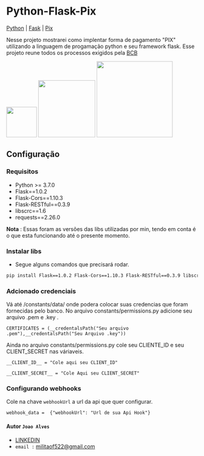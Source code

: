 # Python-Flask-Pix

[Python](https://www.python.org/) | [Fask](https://flask.palletsprojects.com/en/2.0.x/) | [Pix](https://www.bcb.gov.br/estabilidadefinanceira/pix?modalAberto=regulamentacao_pix) 


Nesse projeto mostrarei como implentar forma de pagamento "PIX" utilizando a linguagem de progamação python e seu framework flask.
Esse projeto reune todos os processos exigidos pela [BCB](https://www.bcb.gov.br/estabilidadefinanceira/pix) 

<img src="https://www.python.org/static/img/python-logo-large.c36dccadd999.png?1576869008" width="80px"/> <img src="https://pedroglp.com/dist/flaskic.png" width="150px"/> <img src="https://www.bcb.gov.br/content/estabilidadefinanceira/piximg/logo_pix.png" width="200px"/>  


## Configuração

### Requisitos

- Python >= 3.7.0
- Flask==1.0.2
- Flask-Cors==1.10.3
- Flask-RESTful==0.3.9
- libscrc==1.6
- requests==2.26.0 


**Nota** : Essas foram as versões das libs utilizadas por min, tendo em conta é o que esta funcionando até o presente momento.

### Instalar libs
- Segue alguns comandos que precisará rodar.

```bash
pip install Flask==1.0.2 Flask-Cors==1.10.3 Flask-RESTful==0.3.9 libscrc==1.6 requests==2.26.0
```
### Adcionado credenciais
Vá até /constants/data/ onde podera colocar suas credencias que foram fornecidas pelo banco.
No arquivo constants/permissions.py adicione seu arquivo .pem e .key .


```CERTIFICATES = (__credentalsPath("Seu arquivo .pem"),__credentalsPath("Seu Arquivo .key"))```


Ainda no arquivo constants/permissions.py cole seu CLIENTE_ID e seu CLIENT_SECRET nas váriaveis.

```__CLIENT_ID__ = "Cole aqui seu CLIENT_ID"```

```__CLIENT_SECRET__ = "Cole Aqui seu CLIENT_SECRET"```

### Configurando webhooks

Cole na chave `webhookUrl` a url da api que quer configurar.

```webhook_data =  {"webhookUrl": "Url de sua Api Hook"}```

 









#### Autor `Joao Alves`
- [LINKEDIN](https://www.linkedin.com/in/joao-alves-505b541a8)
- `email :` militaof522@gmail.com 

 
 


